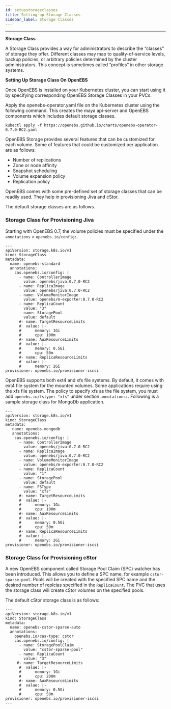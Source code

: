 ```yaml
---
id: setupstorageclasses
title: Setting up Storage Classes
sidebar_label: Storage Classes
---
```


------

**Storage Class**

A Storage Class provides a way for administrators to describe the “classes” of storage they offer. Different classes may map to quality-of-service levels, backup policies, or arbitrary policies determined by the cluster administrators. This concept is sometimes called “profiles” in other storage systems.

**Setting Up Storage Class On OpenEBS**

Once OpenEBS is installed on your Kubernetes cluster, you can start using it by specifying corresponding OpenEBS Storage Classes in your PVCs.

Apply the openebs-operator.yaml file on the Kubernetes cluster using the following command. This creates the maya api-server and OpenEBS components which includes default storage classes.

```
kubectl apply -f https://openebs.github.io/charts/openebs-operator-0.7.0-RC2.yaml
```

OpenEBS Storage provides several features that can be customized for each volume. Some of features that could be customized per application are as follows:

- Number of replications
- Zone or node affinity
- Snapshot scheduling
- Volume expansion policy
- Replication policy

OpenEBS comes with some pre-defined set of storage classes that can be readily used. They help in provisioning Jiva and cStor. 

The default storage classes are as follows. 

### Storage Class for Provisioning Jiva

Starting with OpenEBS 0.7, the volume policies must be specified under the `annotations` > `openebs.io/config:`.

```
---
apiVersion: storage.k8s.io/v1
kind: StorageClass
metadata:
  name: openebs-standard
  annotations:
    cas.openebs.io/config: |
      - name: ControllerImage
        value: openebs/jiva:0.7.0-RC2
      - name: ReplicaImage
        value: openebs/jiva:0.7.0-RC2
      - name: VolumeMonitorImage
        value: openebs/m-exporter:0.7.0-RC2
      - name: ReplicaCount
        value: "3"
      - name: StoragePool
        value: default
      #- name: TargetResourceLimits
      #  value: |-
      #      memory: 1Gi
      #      cpu: 100m
      #- name: AuxResourceLimits
      #  value: |-
      #      memory: 0.5Gi
      #      cpu: 50m
      #- name: ReplicaResourceLimits
      #  value: |-
      #      memory: 2Gi
provisioner: openebs.io/provisioner-iscsi
```

OpenEBS supports both ext4 and xfs file systems. By default, it comes with ext4 file system for the mounted volumes. Some applications require using the xfs file system. The policy to specify xfs as the file system, you must add `openebs.io/fstype: "xfs"` under section `annotations:`. Following is a sample storage class for MongoDb application.

```
---
apiVersion: storage.k8s.io/v1
kind: StorageClass
metadata:
   name: openebs-mongodb
   annotations:
    cas.openebs.io/config: |
      - name: ControllerImage
        value: openebs/jiva:0.7.0-RC2
      - name: ReplicaImage
        value: openebs/jiva:0.7.0-RC2
      - name: VolumeMonitorImage
        value: openebs/m-exporter:0.7.0-RC2
      - name: ReplicaCount
        value: "1"
      - name: StoragePool
        value: default
      - name: FSType
        value: "xfs"
      #- name: TargetResourceLimits
      #  value: |-
      #      memory: 1Gi
      #      cpu: 100m
      #- name: AuxResourceLimits
      #  value: |-
      #      memory: 0.5Gi
      #      cpu: 50m
      #- name: ReplicaResourceLimits
      #  value: |-
      #      memory: 2Gi
provisioner: openebs.io/provisioner-iscsi

```

### Storage Class for Provisioning cStor

A new OpenEBS component called Storage Pool Claim (SPC) watcher has been introduced. This allows you to define a SPC name, for example `cstor-sparse-pool`. Pools will be created with the specified SPC name and the desired number of replcias specified in the `ReplicaCount`. The PVC that uses the storage class will create cStor volumes on the specified pools.

The default cStor storage class is as follows:

```
---
apiVersion: storage.k8s.io/v1
kind: StorageClass
metadata:
  name: openebs-cstor-sparse-auto
  annotations:
    openebs.io/cas-type: cstor
    cas.openebs.io/config: |
      - name: StoragePoolClaim
        value: "cstor-sparse-pool"
      - name: ReplicaCount
        value: "3"
     #- name: TargetResourceLimits
      #  value: |-
      #      memory: 1Gi
      #      cpu: 200m
      #- name: AuxResourceLimits
      #  value: |-
      #      memory: 0.5Gi
      #      cpu: 50m
provisioner: openebs.io/provisioner-iscsi
---
```

  

<!-- Hotjar Tracking Code for https://docs.openebs.io -->
<script>
   (function(h,o,t,j,a,r){
       h.hj=h.hj||function(){(h.hj.q=h.hj.q||[]).push(arguments)};
       h._hjSettings={hjid:785693,hjsv:6};
       a=o.getElementsByTagName('head')[0];
       r=o.createElement('script');r.async=1;
       r.src=t+h._hjSettings.hjid+j+h._hjSettings.hjsv;
       a.appendChild(r);
   })(window,document,'https://static.hotjar.com/c/hotjar-','.js?sv=');
</script>
